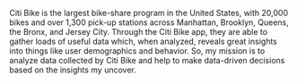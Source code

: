 Citi Bike is the largest bike-share program in the United States, with 20,000 bikes and over 1,300 pick-up stations across Manhattan, Brooklyn, Queens, the Bronx, and Jersey City.
Through the Citi Bike app, they are able to gather loads of useful data which, when analyzed, reveals great insights into things like user demographics and behavior.
So, my mission is to analyze data collected by Citi Bike
and help to make data-driven decisions based on the insights my uncover.
